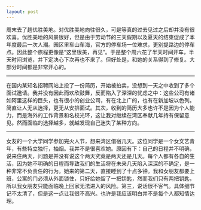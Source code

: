 ```yaml
---
layout: post
---
```


周末去了趟优胜美地。对优胜美地向往很久，可是等真的过去见过之后却并没有很欢喜。优胜美地的风景很好，但是由于劳动节的三天假期以及夏天的结束促成了本年度最后一次人潮。园区里车山车海，官方的停车场一位难求，更别提路边的停车点。因此整个旅程更像是“这里很美，再见”。于是整个周六花了半天时间开车，半天时间浏览，并下定决心下次再也不来了。但好处是，和她的关系得到了修复。大部分时间都是非常开心的。

---

在国内某知名招聘网站上投了一份简历，开始被拍卖，没想到一天之中收到了多个面试邀请。我并没有因此而欢欣鼓舞，反而陷入了深深的忧虑之中：这些公司有诸如阿里这样的巨头，也有很小的创业公司，有在北上广的，也有在新加坡以色列。简直让人无从选择，更无从安排面试。其次，收到的简历大多也许不是因为个人能力，而是海外的工作背景和名校光环，这让我对继续在湾区奉献几年持有保留意见。然而面临的选择越多，就越发现自己迷失了某种方向。

---

女友的一个大学同学参加完火人节，想来湾区借宿几天。这位同学是一个女文艺青年，有些特立独行，抽烟。我并不是很喜欢她。原因有下：自己的日程并不明确，说来住两天，问题是并没有说这个两天究竟是两天还是几天。每个人都有各自的生活，因为她不明确的日程而导致我们的生活将在未来几天陷入深深的不确定，是一种非常不负责任的行为。她来的第二天，直接睡到了十点多钟。我和女朋友都要上班，公寓的门必须从外面锁住，只好给她留了一把钥匙，然而我们只有两把钥匙，所以我女朋友只能面临晚上回家无法进入的风险。第三，说话很不客气。具体细节记不太清了，但是这一点让我很不高兴。也许是我应该明白并不是每个人都知情达理。
